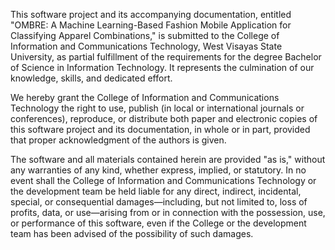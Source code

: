 This software project and its accompanying documentation, entitled "OMBRE: A Machine Learning-Based Fashion Mobile Application for Classifying Apparel Combinations," is submitted to the College of Information and Communications Technology, West Visayas State University, as partial fulfillment of the requirements for the degree Bachelor of Science in Information Technology. It represents the culmination of our knowledge, skills, and dedicated effort. 

We hereby grant the College of Information and Communications Technology the right to use, publish (in local or international journals or conferences), reproduce, or distribute both paper and electronic copies of this software project and its documentation, in whole or in part, provided that proper acknowledgment of the authors is given. 

The software and all materials contained herein are provided "as is," without any warranties of any kind, whether express, implied, or statutory. In no event shall the College of Information and Communications Technology or the development team be held liable for any direct, indirect, incidental, special, or consequential damages—including, but not limited to, loss of profits, data, or use—arising from or in connection with the possession, use, or performance of this software, even if the College or the development team has been advised of the possibility of such damages.
